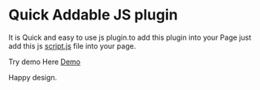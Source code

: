 # Quick Addable JS plugin 

It is Quick and easy to use js plugin.to add this plugin into your Page just add this js
<a href="https://shivchevli.github.io/SideProjects/ReadPrograssJS/js/ReadPrograssJS.min.js">script.js</a> file into your page.

Try demo Here <a href="https://shivchevli.github.io/SideProjects/ReadPrograssJS/">Demo</a>

Happy design.